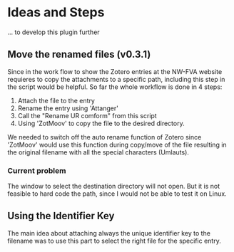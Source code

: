 # Ideas and Steps 

... to develop this plugin further

## Move the renamed files (v0.3.1)

Since in the work flow to show the Zotero entries at the NW-FVA website requieres to copy the attachments to a specific path, including this step in the script would be helpful. So far the whole workflow is done in 4 steps:

1. Attach the file to the entry
2. Rename the entry using 'Attanger' 
3. Call the "Rename UR comform" from this script
4. Using 'ZotMoov' to copy the file to the desired directory.

We needed to switch off the auto rename function of Zotero since 'ZotMoov' would use this function during copy/move of the file resulting in the original filename with all the special characters (Umlauts).

### Current problem

The window to select the destination directory will not open. But it is not feasible to hard code the path, since I would not be able to test it on Linux.

## Using the Identifier Key

The main idea about attaching always the unique identifier key to the filename was to use this part to select the right file for the specific entry.
